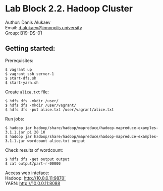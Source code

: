 # Lab Block 2.2. Hadoop Cluster
Author: Danis Alukaev \
Email: d.alukaev@innopolis.university \
Group: B19-DS-01 

## Getting started:
Prerequisites:
```
$ vagrant up
$ vagrant ssh server-1
$ start-dfs.sh
$ start-yarn.sh
```
Create `alice.txt` file:
```
$ hdfs dfs -mkdir /user/
$ hdfs dfs -mkdir /user/vagrant/
$ hdfs dfs -put alice.txt /user/vagrant/alice.txt
```
Run jobs:
```
$ hadoop jar hadoop/share/hadoop/mapreduce/hadoop-mapreduce-examples-3.1.1.jar pi 20 10
$ hadoop jar hadoop/share/hadoop/mapreduce/hadoop-mapreduce-examples-3.1.1.jar wordcount alice.txt output
```
Check results of wordcount: 
```
$ hdfs dfs -get output output
$ cat output/part-r-00000
```

Access web inteface: \
Hadoop: http://10.0.0.11:9870` \
YARN: http://10.0.0.11:8088

